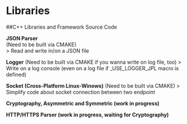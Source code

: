 # Libraries
##C++ Libraries and Framework Source Code

**JSON Parser**  
(Need to be built via CMAKE)  
    > Read and write in/on a JSON file

**Logger**
(Need to be built via CMAKE if you wanna write on log file, too)
    > Write on a log console (even on a log file if _USE_LOGGER_JPL macro is defined)

**Socket (Cross-Platform Linux-Winows)**
(Need to be built via CMAKE)
    > Simplify code about socket connection between two endpoint

**Cryptography, Asymmetric and Symmetric (work in progress)**

**HTTP/HTTPS Parser (work in progress, waiting for Cryptography)**
